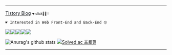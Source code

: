 * * * 
<a href = "https://dlwnsdud205.com"><span style = "color:#0d1117; background-color:white">Tistory Blog</span></a><span style = "font-size:10px"> ☚ click🐒🍣 !</span>   

<!-- <a href = "https://dlwnsdud205.tistory.com"> <img src = "http://img.shields.io/badge/-Tech blog☚🐒🍣-black?style=flat&logo=Blogger&link=https://dlwnsdud205.tistory.com"></a> -->

    ☛ Interested in Web Front-End and Back-End 🤓   
   
 <img src = "http://img.shields.io/badge/-black?style=flat&logo=JavaScript"/><img src = "http://img.shields.io/badge/-black?style=flat&logo=HTML5"><img src = "http://img.shields.io/badge/-black?style=flat&logo=CSS3"><img src = "http://img.shields.io/badge/-black?style=flat&logo=Java"><img src = "http://img.shields.io/badge/-black?style=flat&logo=Swift">   

![Anurag's github stats](https://github-readme-stats.vercel.app/api?username=dlwnsdud205&show_icons=true&theme=blue-green) 
[![Solved.ac 프로필](http://mazassumnida.wtf/api/v2/generate_badge?boj=xb205)](https://solved.ac/profile/xb205)
* * *
<!--
**dlwnsdud205/dlwnsdud205** is a ✨ _special_ ✨ repository because its `README.md` (this file) appears on your GitHub profile.

Here are some ideas to get you started:

- 🔭 I’m currently working on ...
- 🌱 I’m currently learning ...
- 👯 I’m looking to collaborate on ...
- 🤔 I’m looking for help with ...
- 💬 Ask me about ...
- 📫 How to reach me: ...
- 😄 Pronouns: ...
- ⚡ Fun fact: ...
-->
